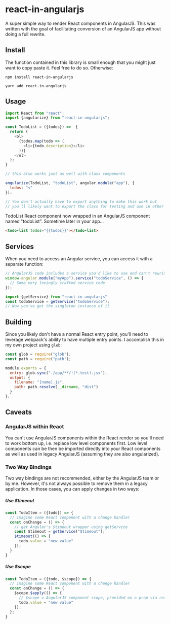 # react-in-angularjs

A super simple way to render React components in AngularJS. This was written with the goal of
facilitating conversion of an AngularJS app without doing a full rewrite. 

## Install
The function contained in this library is small enough that you might just want to copy paste it. 
Feel free to do so. Otherwise:

`npm install react-in-angularjs`

`yarn add react-in-angularjs`

## Usage

```js
import React from "react";
import {angularize} from "react-in-angularjs";

const TodoList = ({todos}) =>  {
  return (
    <ol>
      {todos.map(todo => (
        <li>{todo.description}</li>
      ))}
    </ol>
  );
}

// this also works just as well with class components

angularize(TodoList, "todoList", angular.module("app"), {
  todos: "<"	
});

// You don't actually have to export anything to make this work but
// you'll likely want to export the class for testing and use in other components
```

TodoList React component now wrapped in an AngularJS component named "todoList". Sometime later in your app...

```html
<todo-list todos="{{todos}}"></todo-list>
```

## Services 

When you need to access an Angular service, you can access it with a separate function:

```js
// AngularJS code includes a service you'd like to use and can't rewrite yet:
window.angular.module("myApp").service("todoService", () => {
  // Some very lovingly crafted service code
});

import {getService} from "react-in-angularjs"
const todoService = getService("todoService");
// Now you've got the singleton instance of it
```

## Building

Since you likely don't have a normal React entry point, you'll need to leverage webpack's 
ability to have multiple entry points. I accomplish this in my own project using `glob`:

```js
const glob = require("glob");
const path = require("path");

module.exports = {
  entry: glob.sync("./app/**/!(*.test).jsx"),
  output: {
    filename: "[name].js",
    path: path.resolve(__dirname, "dist") 
  }
};
```

## Caveats

### AngularJS within React

You can't use AngularJS components within the React render so you'll need to work bottom up, i.e. 
replace low level components first. Low level components can be then be imported directly into
your React components as well as used in legacy AngularJS (assuming they are also angularized).

### Two Way Bindings

Two way bindings are not recommended, either by the AngularJS team or by me. However, it's not always possible to
remove them in a legacy application. In those cases, you can apply changes in two ways:

##### Use $timeout
```js
const TodoItem = ({todo}) => {
  // imagine some React component with a change handler
  const onChange = () => {
    // get Angular's $timeout wrapper using getService
    const $timeout = getService("$timeout"); 
    $timeout(() => {
      todo.value = "new value"
    });
  }	
}
```

##### Use $scope
```js
const TodoItem = ({todo, $scope}) => {
  // imagine some React component with a change handler
  const onChange = () => {
    $scope.$apply(() => {
      // $scope = AngularJS component scope, provided on a prop via react-in-angularjs
      todo.value = "new value"
    });
  };
}
```
